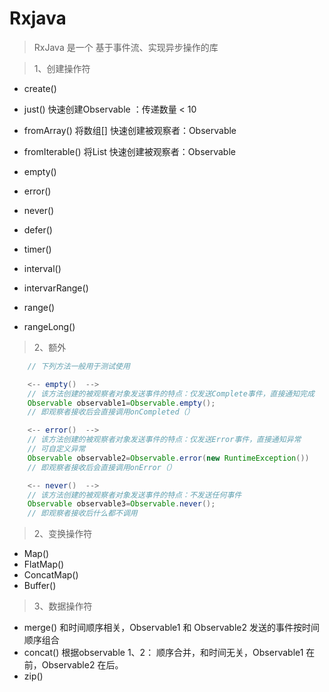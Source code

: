 # Rxjava

> RxJava 是一个 基于事件流、实现异步操作的库

> 1、创建操作符
 - create()

 - just() 快速创建Observable ：传递数量 < 10
 - fromArray() 将数组[] 快速创建被观察者：Observable
 - fromIterable() 将List 快速创建被观察者：Observable

 - empty()
 - error()
 - never()

 - defer()
 - timer()
 - interval()
 - intervarRange()
 - range()
 - rangeLong()

> 2、额外
```java
    // 下列方法一般用于测试使用

    <-- empty()  -->
    // 该方法创建的被观察者对象发送事件的特点：仅发送Complete事件，直接通知完成
    Observable observable1=Observable.empty(); 
    // 即观察者接收后会直接调用onCompleted（）

    <-- error()  -->
    // 该方法创建的被观察者对象发送事件的特点：仅发送Error事件，直接通知异常
    // 可自定义异常
    Observable observable2=Observable.error(new RuntimeException())
    // 即观察者接收后会直接调用onError（）

    <-- never()  -->
    // 该方法创建的被观察者对象发送事件的特点：不发送任何事件
    Observable observable3=Observable.never();
    // 即观察者接收后什么都不调用
```

> 2、变换操作符
- Map()
- FlatMap()
- ConcatMap()
- Buffer()


> 3、数据操作符
- merge() 和时间顺序相关，Observable1 和 Observable2 发送的事件按时间顺序组合
- concat()  根据observable 1、2： 顺序合并，和时间无关，Observable1 在前，Observable2 在后。
- zip()
